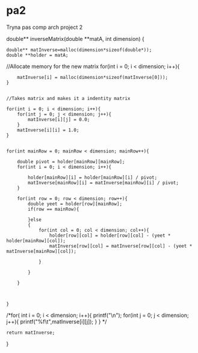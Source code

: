 # pa2

Tryna pas comp arch project 2


double** inverseMatrix(double **matA, int dimension)
{

    double** matInverse=malloc(dimension*sizeof(double*)); 
    double **holder = matA;


//Allocate memory for the new matrix
    for(int i = 0; i < dimension; i++){

        matInverse[i] = malloc(dimension*sizeof(matInverse[0]));
    }
    

    //Takes matrix and makes it a indentity matrix

    for(int i = 0; i < dimension; i++){
        for(int j = 0; j < dimension; j++){
            matInverse[i][j] = 0.0;
        }
        matInverse[i][i] = 1.0;
    }


    for(int mainRow = 0; mainRow < dimension; mainRow++){
        
        double pivot = holder[mainRow][mainRow];
        for(int i = 0; i < dimension; i++){

            holder[mainRow][i] = holder[mainRow][i] / pivot;
            matInverse[mainRow][i] = matInverse[mainRow][i] / pivot;
        }

        for(int row = 0; row < dimension; row++){
            double yeet = holder[row][mainRow];
            if(row == mainRow){

            }else
            {
                for(int col = 0; col < dimension; col++){
                    holder[row][col] = holder[row][col] - (yeet * holder[mainRow][col]);
                    matInverse[row][col] = matInverse[row][col] - (yeet * matInverse[mainRow][col]);

                }

            }
            
        }
        


    }





/*for( int i = 0; i < dimension; i++){
    printf("\n");
    for(int j = 0; j < dimension; j++){
        printf("%f\t",matInverse[i][j]);
    }
}
*/
    
    return matInverse;
}
